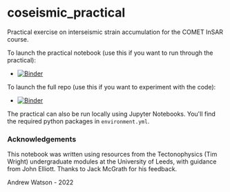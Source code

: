 # coseismic_practical

Practical exercise on interseismic strain accumulation for the COMET InSAR course.

To launch the practical notebook (use this if you want to run through the practical):
- [![Binder](https://mybinder.org/badge_logo.svg)](https://mybinder.org/v2/gh/andwatson/coseismic_practical/main?filepath=coseis_practical.ipynb)

To launch the full repo (use this if you want to experiment with the code):
- [![Binder](https://mybinder.org/badge_logo.svg)](https://mybinder.org/v2/gh/andwatson/coseismic_practical/main)

The practical can also be run locally using Jupyter Notebooks. You'll find the required python packages in `environment.yml`.

### Acknowledgements

This notebook was written using resources from the Tectonophysics (Tim Wright) undergraduate modules at the University of Leeds, with guidance from John Elliott. Thanks to Jack McGrath for his feedback.

Andrew Watson - 2022
